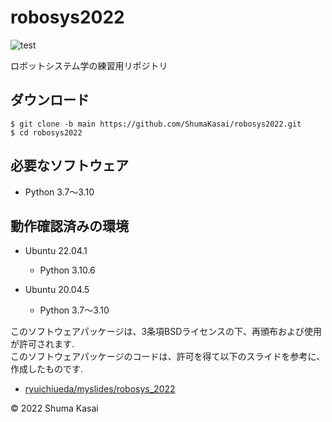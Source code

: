 # robosys2022

![test](https://github.com/ShumaKasai/robosys2022/actions/workflows/test.yml/badge.svg)

ロボットシステム学の練習用リポジトリ

## ダウンロード
```
$ git clone -b main https://github.com/ShumaKasai/robosys2022.git
$ cd robosys2022
```

## 必要なソフトウェア
- Python 3.7～3.10

## 動作確認済みの環境
- Ubuntu 22.04.1
  - Python 3.10.6 

- Ubuntu 20.04.5
  - Python 3.7～3.10


このソフトウェアパッケージは、3条項BSDライセンスの下、再頒布および使用が許可されます.  
このソフトウェアパッケージのコードは、許可を得て以下のスライドを参考に、作成したものです.
- [ryuichiueda/myslides/robosys_2022](https://github.com/ryuichiueda/my_slides/tree/master/robosys_2022) 

© 2022 Shuma Kasai
